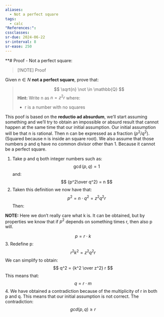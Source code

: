 ```yaml
---
aliases:
  - Not a perfect square
tags:
  - calc
"References:": 
cssclasses: 
sr-due: 2024-06-22
sr-interval: 8
sr-ease: 250
---
```

**# Proof - Not a perfect square: 

> [!NOTE] Proof
> 
Given $n \in N$ **not a perfect square**, prove that: 
>$$
\sqrt{n} \not \in \mathbb{Q}
>$$
>**Hint:**  Write n as $n = z^2r$ where: 
>+ r is a number with no squares

This poof is based on the **reductio ad absurdum**, we’ll start assuming something and we’ll try to obtain an impossible or absurd result that cannot happen at the same time that our initial assumption.
Our initial assumption will be that n is rational. Then n can be expressed as a fraction ($p^2/q^2$). (Squared because n is inside an square root). We also assume that those numbers p and q have no common divisor other than 1. Because it cannot be a perfect square. 

1. Take p and q both integer numbers such as: 
$$
\gcd (p,q) = 1
$$
and: 
$$
{p^2\over q^2} = n
$$
2. Taken this definition we now have that: 
$$
p^2 = n \cdot q^2 = z^2q^2r
$$
Then: 

**NOTE:** Here we don’t really care what k is. It can be obtained, but by properties we know that if $p^2$ depends on something times r, then also p will. 

$$
p = r \cdot k 
$$
3. Redefine p: 
$$
r^2k^2 = z^2q^2r
$$
We can simplify to obtain: 
$$
q^2 = {k^2 \over z^2} r
$$
This means that: 
$$
q = r \cdot m
$$
4. We have obtained a contradiction because of the multiplicity of r in both p and q. This means that our initial assumption is not correct. 
The contradiction: 
$$
gcd(p,q) \geq r
$$

